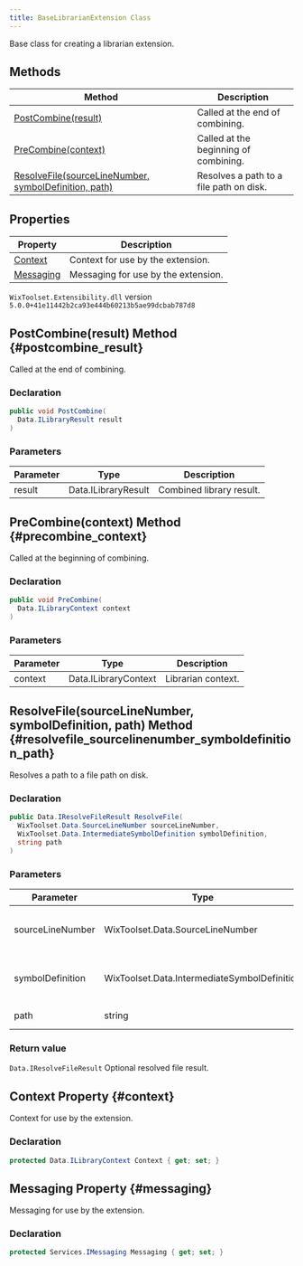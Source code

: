 ```yaml
---
title: BaseLibrarianExtension Class
---
```

Base class for creating a librarian extension.
## Methods
| Method | Description |
| ------ | ----------- |
| [PostCombine(result)](#postcombine_result) | Called at the end of combining. |
| [PreCombine(context)](#precombine_context) | Called at the beginning of combining. |
| [ResolveFile(sourceLineNumber, symbolDefinition, path)](#resolvefile_sourcelinenumber_symboldefinition_path) | Resolves a path to a file path on disk. |
## Properties
| Property | Description |
| ------ | ----------- |
| [Context](#context) | Context for use by the extension. |
| [Messaging](#messaging) | Messaging for use by the extension. |
`WixToolset.Extensibility.dll` version `5.0.0+41e11442b2ca93e444b60213b5ae99dcbab787d8`
## PostCombine(result) Method {#postcombine_result}
Called at the end of combining.
### Declaration
```cs
public void PostCombine(
  Data.ILibraryResult result
)
```
### Parameters
| Parameter | Type | Description |
| --------- | ---- | ----------- |
| result | Data.ILibraryResult | Combined library result. |
## PreCombine(context) Method {#precombine_context}
Called at the beginning of combining.
### Declaration
```cs
public void PreCombine(
  Data.ILibraryContext context
)
```
### Parameters
| Parameter | Type | Description |
| --------- | ---- | ----------- |
| context | Data.ILibraryContext | Librarian context. |
## ResolveFile(sourceLineNumber, symbolDefinition, path) Method {#resolvefile_sourcelinenumber_symboldefinition_path}
Resolves a path to a file path on disk.
### Declaration
```cs
public Data.IResolveFileResult ResolveFile(
  WixToolset.Data.SourceLineNumber sourceLineNumber,
  WixToolset.Data.IntermediateSymbolDefinition symbolDefinition,
  string path
)
```
### Parameters
| Parameter | Type | Description |
| --------- | ---- | ----------- |
| sourceLineNumber | WixToolset.Data.SourceLineNumber | Source line number for the path to resolve. |
| symbolDefinition | WixToolset.Data.IntermediateSymbolDefinition | Symbol related to the path to resolve. |
| path | string | Path to resolve. |
### Return value
`Data.IResolveFileResult` Optional resolved file result.
## Context Property {#context}
Context for use by the extension.
### Declaration
```cs
protected Data.ILibraryContext Context { get; set; }
```
## Messaging Property {#messaging}
Messaging for use by the extension.
### Declaration
```cs
protected Services.IMessaging Messaging { get; set; }
```
